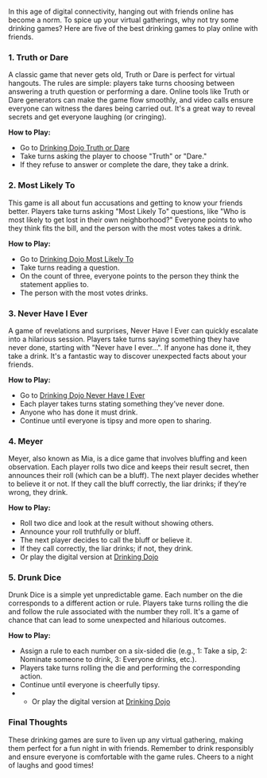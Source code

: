 In this age of digital connectivity, hanging out with friends online has become a norm. To spice up your virtual gatherings, why not try some drinking games? Here are five of the best drinking games to play online with friends.

### 1. Truth or Dare

A classic game that never gets old, Truth or Dare is perfect for virtual hangouts. The rules are simple: players take turns choosing between answering a truth question or performing a dare. Online tools like Truth or Dare generators can make the game flow smoothly, and video calls ensure everyone can witness the dares being carried out. It's a great way to reveal secrets and get everyone laughing (or cringing).

**How to Play:**

-   Go to [Drinking Dojo Truth or Dare](https://drinkingdojo.com/games/truth-or-dare)
-   Take turns asking the player to choose "Truth" or "Dare."
-   If they refuse to answer or complete the dare, they take a drink.

### 2. Most Likely To

This game is all about fun accusations and getting to know your friends better. Players take turns asking "Most Likely To" questions, like "Who is most likely to get lost in their own neighborhood?" Everyone points to who they think fits the bill, and the person with the most votes takes a drink.

**How to Play:**

-   Go to [Drinking Dojo Most Likely To](https://drinkingdojo.com/games/most-likely-to)
-   Take turns reading a question.
-   On the count of three, everyone points to the person they think the statement applies to.
-   The person with the most votes drinks.

### 3. Never Have I Ever

A game of revelations and surprises, Never Have I Ever can quickly escalate into a hilarious session. Players take turns saying something they have never done, starting with "Never have I ever...". If anyone has done it, they take a drink. It's a fantastic way to discover unexpected facts about your friends.

**How to Play:**

-   Go to [Drinking Dojo Never Have I Ever](https://drinkingdojo.com/games/never-have-i-ever)
-   Each player takes turns stating something they’ve never done.
-   Anyone who has done it must drink.
-   Continue until everyone is tipsy and more open to sharing.

### 4. Meyer

Meyer, also known as Mia, is a dice game that involves bluffing and keen observation. Each player rolls two dice and keeps their result secret, then announces their roll (which can be a bluff). The next player decides whether to believe it or not. If they call the bluff correctly, the liar drinks; if they’re wrong, they drink.

**How to Play:**

-   Roll two dice and look at the result without showing others.
-   Announce your roll truthfully or bluff.
-   The next player decides to call the bluff or believe it.
-   If they call correctly, the liar drinks; if not, they drink.
-  Or play the digital version at [Drinking Dojo ](https://drinkingdojo.com/games/meyer)

### 5. Drunk Dice

Drunk Dice is a simple yet unpredictable game. Each number on the die corresponds to a different action or rule. Players take turns rolling the die and follow the rule associated with the number they roll. It's a game of chance that can lead to some unexpected and hilarious outcomes.

**How to Play:**

-   Assign a rule to each number on a six-sided die (e.g., 1: Take a sip, 2: Nominate someone to drink, 3: Everyone drinks, etc.).
-   Players take turns rolling the die and performing the corresponding action.
-   Continue until everyone is cheerfully tipsy.
- -  Or play the digital version at [Drinking Dojo ](https://drinkingdojo.com/games/drunk-dice)

### Final Thoughts

These drinking games are sure to liven up any virtual gathering, making them perfect for a fun night in with friends. Remember to drink responsibly and ensure everyone is comfortable with the game rules. Cheers to a night of laughs and good times!
